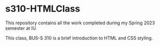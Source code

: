# s310-HTMLClass

This repository contains all the work completed during my Spring 2023 semester at IU.

This class, BUS-S 310 is a brief introduction to HTML and CSS styling.
